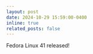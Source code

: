 ```yaml
---
layout: post
date: 2024-10-29 15:59:00-0400
inline: true
related_posts: false
---
```


Fedora Linux 41 released!
